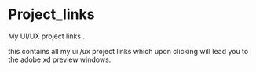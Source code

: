 # Project_links
My UI/UX project links .

this contains all my ui /ux project links which upon clicking will lead you to the adobe xd preview windows.
